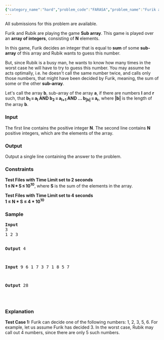 ```yaml
---
{"category_name":"hard","problem_code":"FARASA","problem_name":"Furik and Rubik and Sub Array","languages_supported":{"0":"ADA","1":"ASM","2":"BASH","3":"BF","4":"C","5":"C99 strict","6":"CAML","7":"CLOJ","8":"CLPS","9":"CPP 4.3.2","10":"CPP 4.9.2","11":"CPP14","12":"CS2","13":"D","14":"ERL","15":"FORT","16":"FS","17":"GO","18":"HASK","19":"ICK","20":"ICON","21":"JAVA","22":"JS","23":"LISP clisp","24":"LISP sbcl","25":"LUA","26":"NEM","27":"NICE","28":"NODEJS","29":"PAS fpc","30":"PAS gpc","31":"PERL","32":"PERL6","33":"PHP","34":"PIKE","35":"PRLG","36":"PYTH","37":"PYTH 3.4","38":"RUBY","39":"SCALA","40":"SCM guile","41":"SCM qobi","42":"ST","43":"TCL","44":"TEXT","45":"WSPC"},"max_timelimit":"2 - 4","source_sizelimit":50000,"problem_author":"sereja","problem_tester":"gamabunta","date_added":"7-05-2013","tags":{"0":"fft","1":"hard","2":"july13","3":"maths","4":"sereja"},"editorial_url":"http://discuss.codechef.com/problems/FARASA","time":{"view_start_date":1373880600,"submit_start_date":1373880600,"visible_start_date":1373880600,"end_date":1735669800},"layout":"problem"}
---
```

<span class="solution-visible-txt">All submissions for this problem are available.</span><p>
Furik and Rubik are playing the game <b>Sub array</b>. This game is played over an <b>array of integers</b>, consisting of <b>N</b> elements.</p>
<p>
In this game, Furik decides an integer that is equal to <b>sum</b> of some <b>sub-array</b> of this array and Rubik wants to guess this number.</p>
<p>
But, since Rubik is a busy man, he wants to know how many times in the worst case he will have to try to guess this number. You may assume he acts optimally, i.e. he doesn't call the same number twice, and calls only those numbers, that might have been decided by Furik, meaning, the sum of some or the other <b>sub-array</b>.</p>
<p>
Let's call the array <b>b</b>, sub-array of the array <b>a</b>, if there are numbers <b>l</b> and <b>r</b> such, that <b>b<sub>1</sub> = a<sub>l</sub> AND b<sub>2</sub> = a<sub>l+1</sub> AND ... b<sub>|b|</sub> = a<sub>r</sub></b>, where <b>|b|</b> is the length of the array <b>b</b>.
</p>
<h3>Input</h3>
<p>
The first line contains the positive integer <b>N</b>. The second line contains <b>N</b> positive integers, which are the elements of the array.</p>
<h3>Output</h3>
<p>
Output a single line containing the answer to the problem.</p>
<h3>Constraints</h3>
<p>
<b>Test Files with Time Limit set to 2 seconds</b><br />
<b>1 ≤ N * S ≤ 10<sup>10</sup></b>, where <b>S</b> is the sum of the elements in the array.</p>
<p><b>Test Files with Time Limit set to 4 seconds</b><br />
<b>1 ≤ N * S ≤ 4 * 10<sup>10</sup></b>
</p>
<h3>Sample</h3>
<pre>
<b>Input</b>
3
1 2 3

<b>Output</b>
4

<b>Input</b>
9
6 1 7 3 7 1 8 5 7

<b>Output</b>
28

</pre><h3>Explanation</h3>
<p><b>Test Case 1:</b> Furik can decide one of the following numbers: 1, 2, 3, 5, 6. For example, let us assume Furik has decided 3. In the worst case, Rubik may call out 4 numbers, since there are only 5 such numbers.</p>
